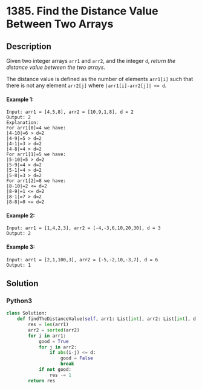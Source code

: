# 1385. Find the Distance Value Between Two Arrays

## Description
Given two integer arrays `arr1` and `arr2`, and the integer `d`, *return the distance value between the two arrays*.

The distance value is defined as the number of elements `arr1[i]` such that there is not any element `arr2[j]` where `|arr1[i]-arr2[j]| <= d`.

#### Example 1:
```
Input: arr1 = [4,5,8], arr2 = [10,9,1,8], d = 2
Output: 2
Explanation: 
For arr1[0]=4 we have: 
|4-10|=6 > d=2 
|4-9|=5 > d=2 
|4-1|=3 > d=2 
|4-8|=4 > d=2 
For arr1[1]=5 we have: 
|5-10|=5 > d=2 
|5-9|=4 > d=2 
|5-1|=4 > d=2 
|5-8|=3 > d=2
For arr1[2]=8 we have:
|8-10|=2 <= d=2
|8-9|=1 <= d=2
|8-1|=7 > d=2
|8-8|=0 <= d=2
```

#### Example 2:
```
Input: arr1 = [1,4,2,3], arr2 = [-4,-3,6,10,20,30], d = 3
Output: 2
```

#### Example 3:
```
Input: arr1 = [2,1,100,3], arr2 = [-5,-2,10,-3,7], d = 6
Output: 1
```


## Solution

### Python3
```python
class Solution:
    def findTheDistanceValue(self, arr1: List[int], arr2: List[int], d: int) -> int:
        res = len(arr1)
        arr2 = sorted(arr2)
        for i in arr1:
            good = True
            for j in arr2:
                if abs(i-j) <= d:
                    good = False
                    break
            if not good:
                res -= 1
        return res
```